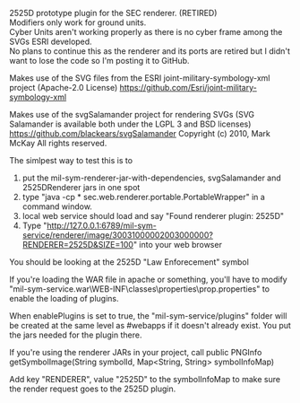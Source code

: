 2525D prototype plugin for the SEC renderer. (RETIRED)  
Modifiers only work for ground units.  
Cyber Units aren't working properly as there is no cyber frame among the SVGs ESRI developed.  
No plans to continue this as the renderer and its ports are retired but I didn't want to lose the code so I'm posting it to GitHub.  

Makes use of the SVG files from the ESRI joint-military-symbology-xml project (Apache-2.0 License)
https://github.com/Esri/joint-military-symbology-xml

Makes use of the svgSalamander project for rendering SVGs (SVG Salamander is available both under the LGPL 3 and BSD licenses)
https://github.com/blackears/svgSalamander
Copyright (c) 2010, Mark McKay
All rights reserved.

The simlpest way to test this is to 
1. put the mil-sym-renderer-jar-with-dependencies, svgSalamander and 2525DRenderer jars in one spot
2. type "java -cp * sec.web.renderer.portable.PortableWrapper" in a command window.
3. local web service should load and say "Found renderer plugin: 2525D"
4. Type "http://127.0.0.1:6789/mil-sym-service/renderer/image/30031000002003000000?RENDERER=2525D&SIZE=100" into your web browser

You should be looking at the 2525D "Law Enforecement" symbol

If you're loading the WAR file in apache or something, you'll have to modify
"mil-sym-service.war\WEB-INF\classes\properties\prop.properties"
to enable the loading of plugins.

When enablePlugins is set to true, the "mil-sym-service/plugins" folder will be created at the same level as 
#webapps if it doesn't already exist.  You put the jars needed for the plugin there.

If you're using the renderer JARs in your project, call 
public PNGInfo getSymbolImage(String symbolId, Map<String, String> symbolInfoMap)

Add key "RENDERER", value "2525D" to the symbolInfoMap to make sure the render request goes to the 2525D plugin.
